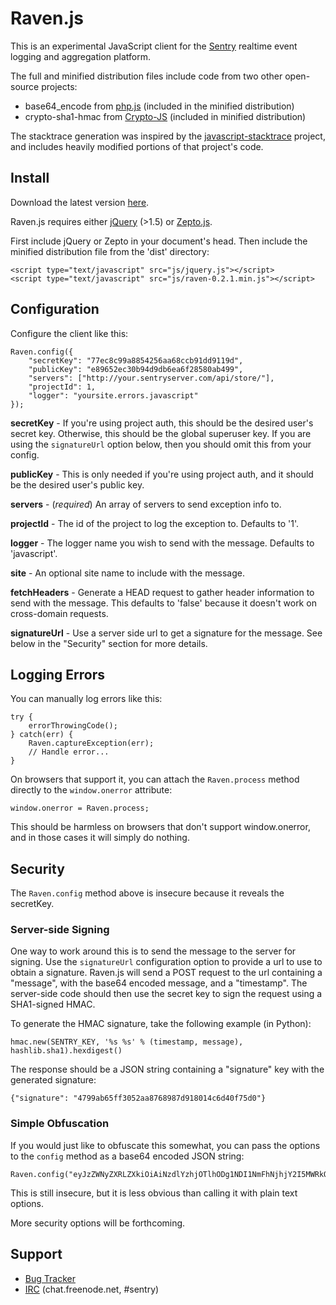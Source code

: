 # Raven.js

This is an experimental JavaScript client for the [Sentry][1] realtime event
logging and aggregation platform.

The full and minified distribution files include code from two other
open-source projects:

* base64_encode from [php.js][2] (included in the minified distribution)
* crypto-sha1-hmac from [Crypto-JS][3] (included in minified distribution)

The stacktrace generation was inspired by the [javascript-stacktrace][4]
project, and includes heavily modified portions of that project's code.

[1]: http://getsentry.com/
[2]: http://phpjs.org/
[3]: http://code.google.com/p/crypto-js/
[4]: https://github.com/eriwen/javascript-stacktrace


## Install

Download the latest version [here][5].

Raven.js requires either [jQuery][6] (>1.5) or [Zepto.js][7].

First include jQuery or Zepto in your document's head. Then include the
minified distribution file from the 'dist' directory:

    <script type="text/javascript" src="js/jquery.js"></script>
    <script type="text/javascript" src="js/raven-0.2.1.min.js"></script>

[5]: https://github.com/downloads/lincolnloop/raven-js/raven-js-0.2.1.tar.gz
[6]: http://jquery.com/
[7]: http://zeptojs.com/


## Configuration

Configure the client like this:

    Raven.config({
        "secretKey": "77ec8c99a8854256aa68ccb91dd9119d",
        "publicKey": "e89652ec30b94d9db6ea6f28580ab499",
        "servers": ["http://your.sentryserver.com/api/store/"],
        "projectId": 1,
        "logger": "yoursite.errors.javascript"
    });

**secretKey** - If you're using project auth, this should be the desired user's
secret key. Otherwise, this should be the global superuser key. If you are
using the `signatureUrl` option below, then you should omit this from your
config.

**publicKey** - This is only needed if you're using project auth, and it should
be the desired user's public key.

**servers** - (*required*) An array of servers to send exception info to.

**projectId** - The id of the project to log the exception to. Defaults to '1'.

**logger** - The logger name you wish to send with the message. Defaults to
'javascript'.

**site** - An optional site name to include with the message.

**fetchHeaders** - Generate a HEAD request to gather header information to send
with the message. This defaults to 'false' because it doesn't work on
cross-domain requests.

**signatureUrl** - Use a server side url to get a signature for the message.
See below in the "Security" section for more details.


## Logging Errors

You can manually log errors like this:

    try {
        errorThrowingCode();
    } catch(err) {
        Raven.captureException(err);
        // Handle error...
    }

On browsers that support it, you can attach the `Raven.process` method directly
to the `window.onerror` attribute:

    window.onerror = Raven.process;

This should be harmless on browsers that don't support window.onerror, and in
those cases it will simply do nothing.

## Security

The `Raven.config` method above is insecure because it reveals the secretKey.

### Server-side Signing

One way to work around this is to send the message to the server for signing.
Use the `signatureUrl` configuration option to provide a url to use to obtain a
signature. Raven.js will send a POST request to the url containing a "message",
with the base64 encoded message, and a "timestamp". The server-side code should
then use the secret key to sign the request using a SHA1-signed HMAC.

To generate the HMAC signature, take the following example (in Python):

    hmac.new(SENTRY_KEY, '%s %s' % (timestamp, message), hashlib.sha1).hexdigest()

The response should be a JSON string containing a "signature" key with the
generated signature:

    {"signature": "4799ab65ff3052aa8768987d918014c6d40f75d0"}

### Simple Obfuscation

If you would just like to obfuscate this somewhat, you can pass the options to
the `config` method as a base64 encoded JSON string:

    Raven.config("eyJzZWNyZXRLZXkiOiAiNzdlYzhjOTlhODg1NDI1NmFhNjhjY2I5MWRkOTExOWQiLCAicHVibGljS2V5IjogImU4OTY1MmVjMzBiOTRkOWRiNmVhNmYyODU4MGFiNDk5IiwgInNlcnZlcnMiOiBbImh0dHA6Ly95b3VyLnNlbnRyeXNlcnZlci5jb20vYXBpL3N0b3JlLyJdLCAicHJvamVjdElkIjogMSwgImxvZ2dlciI6ICJ5b3Vyc2l0ZS5lcnJvcnMuamF2YXNjcmlwdCJ9");

This is still insecure, but it is less obvious than calling it with plain text
options.

More security options will be forthcoming.

## Support

 * [Bug Tracker](https://github.com/lincolnloop/raven-js/issues)
 * [IRC](irc://chat.freenode.net/sentry) (chat.freenode.net, #sentry)
